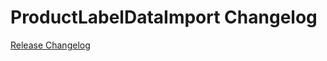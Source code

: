 # ProductLabelDataImport Changelog

[Release Changelog](https://github.com/spryker/product-label-data-import/releases)
